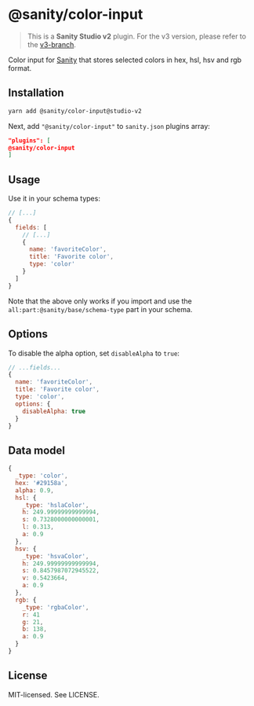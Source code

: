 # @sanity/color-input

> This is a **Sanity Studio v2** plugin.
> For the v3 version, please refer to the [v3-branch](https://github.com/sanity-io/color-input).

Color input for [Sanity](https://sanity.io/) that stores selected colors in hex, hsl, hsv and rgb format.

## Installation

```sh
yarn add @sanity/color-input@studio-v2
```

Next, add `"@sanity/color-input"` to `sanity.json` plugins array:
```json
"plugins": [
@sanity/color-input
]
```

## Usage

Use it in your schema types:

```js
// [...]
{
  fields: [
    // [...]
    {
      name: 'favoriteColor',
      title: 'Favorite color',
      type: 'color'
    }
  ]
}
```

Note that the above only works if you import and use the `all:part:@sanity/base/schema-type` part in your schema.

## Options

To disable the alpha option, set `disableAlpha` to `true`:

```js
// ...fields...
{
  name: 'favoriteColor',
  title: 'Favorite color',
  type: 'color',
  options: {
    disableAlpha: true
  }
}
```

## Data model

```js
{
  _type: 'color',
  hex: '#29158a',
  alpha: 0.9,
  hsl: {
    _type: 'hslaColor',
    h: 249.99999999999994,
    s: 0.7328000000000001,
    l: 0.313,
    a: 0.9
  },
  hsv: {
    _type: 'hsvaColor',
    h: 249.99999999999994,
    s: 0.8457987072945522,
    v: 0.5423664,
    a: 0.9
  },
  rgb: {
    _type: 'rgbaColor',
    r: 41
    g: 21,
    b: 138,
    a: 0.9
  }
}
```

## License

MIT-licensed. See LICENSE.
